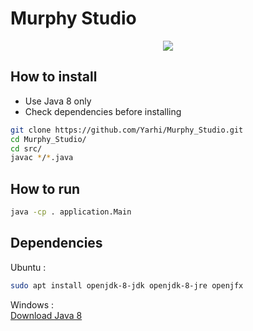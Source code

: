 # Murphy Studio
<p align="center"> 
  <img src="src/icon.png" align="center"/>
</p>

## How to install
* Use Java 8 only
* Check dependencies before installing
```bash
git clone https://github.com/Yarhi/Murphy_Studio.git  
cd Murphy_Studio/  
cd src/  
javac */*.java
```

## How to run
```bash
java -cp . application.Main
```

## Dependencies
Ubuntu :
```bash
sudo apt install openjdk-8-jdk openjdk-8-jre openjfx
```

Windows :  
[Download Java 8](http://www.oracle.com/technetwork/java/javase/downloads/jdk8-downloads-2133151.html?printOnly=1)
